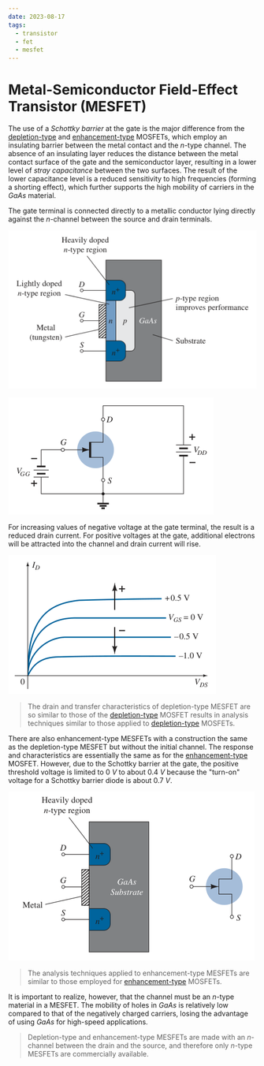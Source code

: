 ```yaml
---
date: 2023-08-17
tags:
  - transistor
  - fet
  - mesfet
---
```


# Metal-Semiconductor Field-Effect Transistor (MESFET)

The use of a *Schottky barrier* at the gate is the major difference from the [depletion-type](1fbb3c8c.md) and [enhancement-type](c2667328.md) MOSFETs, which employ an insulating barrier between the metal contact and the *n*-type channel. The absence of an insulating layer reduces the distance between the metal contact surface of the gate and the semiconductor layer, resulting in a lower level of *stray capacitance* between the two surfaces. The result of the lower capacitance level is a reduced sensitivity to high frequencies (forming a shorting effect), which further supports the high mobility of carriers in the $GaAs$ material.

The gate terminal is connected directly to a metallic conductor lying directly against the *n*-channel between the source and drain terminals.

![](./media/n-channel-depletion-type-mesfet.png)

![](./media/n-channel-depletion-type-mesfet-symbol.png)

For increasing values of negative voltage at the gate terminal, the result is a reduced drain current. For positive voltages at the gate, additional electrons will be attracted into the channel and drain current will rise.

![](./media/n-channel-depletion-type-mesfet-drain-characteristics.png)

> The drain and transfer characteristics of depletion-type MESFET are so similar to those of the [depletion-type](1fbb3c8c.md) MOSFET results in analysis techniques similar to those applied to [depletion-type](1fbb3c8c.md) MOSFETs.

There are also enhancement-type MESFETs with a construction the same as the depletion-type MESFET but without the initial channel. The response and characteristics are essentially the same as for the [enhancement-type](c2667328.md) MOSFET. However, due to the Schottky barrier at the gate, the positive threshold voltage is limited to $0\ V$ to about $0.4\ V$ because the "turn-on" voltage for a Schottky barrier diode is about $0.7\ V$.

![](./media/n-channel-enhancement-type-mesfet.png)

> The analysis techniques applied to enhancement-type MESFETs are similar to those employed for [enhancement-type](c2667328.md) MOSFETs.

It is important to realize, however, that the channel must be an *n*-type material in a MESFET. The mobility of holes in $GaAs$ is relatively low compared to that of the negatively charged carriers, losing the advantage of using $GaAs$ for high-speed applications.

> Depletion-type and enhancement-type MESFETs are made with an *n*-channel between the drain and the source, and therefore only *n*-type MESFETs are commercially available.

